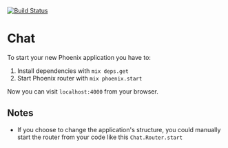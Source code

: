 [![Build Status](https://semaphoreapp.com/api/v1/projects/29d95c08-7c8d-4963-9d22-927ef6bce521/239321/badge.png)](https://semaphoreapp.com/darkofabijan/chat)







# Chat

To start your new Phoenix application you have to:

1. Install dependencies with `mix deps.get`
2. Start Phoenix router with `mix phoenix.start`

Now you can visit `localhost:4000` from your browser.


## Notes

* If you choose to change the application's structure, you could manually start the router from your code like this `Chat.Router.start`
